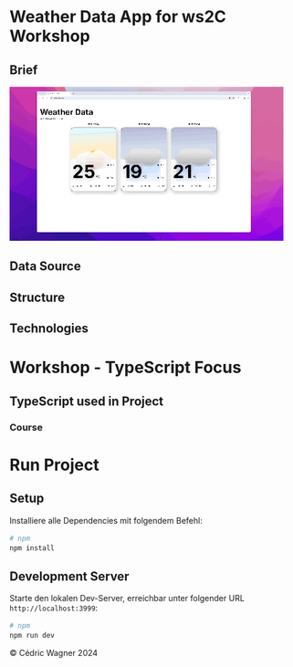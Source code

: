 # Weather Data App for ws2C Workshop

## Brief
![Demo](.doc/images/Demo.gif)


## Data Source


## Structure

## Technologies




# Workshop - TypeScript Focus

## TypeScript used in Project

### Course



# Run Project

## Setup

Installiere alle Dependencies mit folgendem Befehl:

```bash
# npm
npm install
```

## Development Server

Starte den lokalen Dev-Server, erreichbar unter folgender URL `http://localhost:3999`:

```bash
# npm
npm run dev
```

© Cédric Wagner 2024
